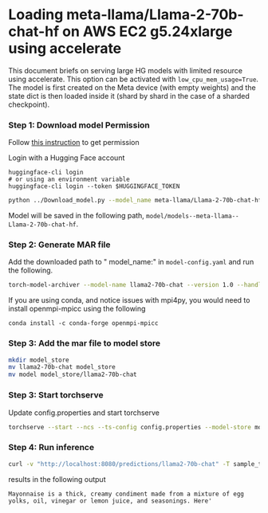 # Loading meta-llama/Llama-2-70b-chat-hf on AWS EC2 g5.24xlarge using accelerate

This document briefs on serving large HG models with limited resource using accelerate. This option can be activated with `low_cpu_mem_usage=True`. The model is first created on the Meta device (with empty weights) and the state dict is then loaded inside it (shard by shard in the case of a sharded checkpoint).

### Step 1: Download model Permission

Follow [this instruction](https://huggingface.co/meta-llama/Llama-2-70b-chat-hf) to get permission

Login with a Hugging Face account
```
huggingface-cli login
# or using an environment variable
huggingface-cli login --token $HUGGINGFACE_TOKEN
```

```bash
python ../Download_model.py --model_name meta-llama/Llama-2-70b-chat-hf
```
Model will be saved in the following path, `model/models--meta-llama--Llama-2-70b-chat-hf`.

### Step 2: Generate MAR file

Add the downloaded path to " model_name:" in `model-config.yaml` and run the following.

```bash
torch-model-archiver --model-name llama2-70b-chat --version 1.0 --handler custom_handler.py --config-file model-config.yaml -r requirements.txt --archive-format no-archive
```

If you are using conda, and notice issues with mpi4py, you would need to install openmpi-mpicc using the following

```
conda install -c conda-forge openmpi-mpicc
```

### Step 3: Add the mar file to model store

```bash
mkdir model_store
mv llama2-70b-chat model_store
mv model model_store/llama2-70b-chat
```

### Step 3: Start torchserve

Update config.properties and start torchserve

```bash
torchserve --start --ncs --ts-config config.properties --model-store model_store --models llama2-70b-chat
```

### Step 4: Run inference

```bash
curl -v "http://localhost:8080/predictions/llama2-70b-chat" -T sample_text.txt
```

results in the following output
```
Mayonnaise is a thick, creamy condiment made from a mixture of egg yolks, oil, vinegar or lemon juice, and seasonings. Here'
```

